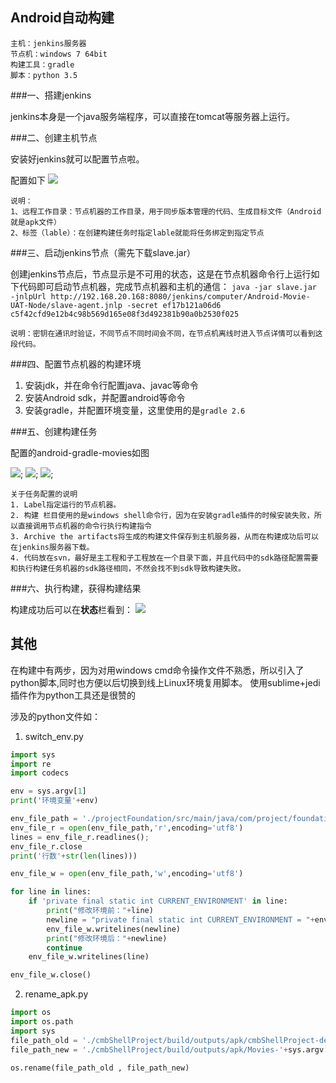 Android自动构建
---

	主机：jenkins服务器
	节点机：windows 7 64bit
	构建工具：gradle	
	脚本：python 3.5

###一、搭建jenkins

jenkins本身是一个java服务端程序，可以直接在tomcat等服务器上运行。


###二、创建主机节点

安装好jenkins就可以配置节点啦。

配置如下
![](./20151118100923211.png)

	说明：
	1、远程工作目录：节点机器的工作目录，用于同步版本管理的代码、生成目标文件（Android就是apk文件）
	2、标签（lable）：在创建构建任务时指定lable就能将任务绑定到指定节点

###三、启动jenkins节点（需先下载slave.jar）

创建jenkins节点后，节点显示是不可用的状态，这是在节点机器命令行上运行如下代码即可启动节点机器，完成节点机器和主机的通信：
`java -jar slave.jar -jnlpUrl http://192.168.20.168:8080/jenkins/computer/Android-Movie-UAT-Node/slave-agent.jnlp -secret ef17b121a06d6
c5f42cfd9e12b4c98b569d165e08f3d492381b90a0b2530f025`
	
	说明：密钥在通讯时验证，不同节点不同时间会不同，在节点机离线时进入节点详情可以看到这段代码。

###四、配置节点机器的构建环境
	
1. 安装jdk，并在命令行配置java、javac等命令
2. 安装Android sdk，并配置android等命令
3. 安装gradle，并配置环境变量，这里使用的是`gradle 2.6`


###五、创建构建任务

配置的android-gradle-movies如图

![](gradle-job-0.png);
![](gradle-job-1.png);
![](gradle-job-2.png);

	关于任务配置的说明
	1. Label指定运行的节点机器。
	2. 构建 栏目使用的是windows shell命令行，因为在安装gradle插件的时候安装失败，所以直接调用节点机器的命令行执行构建指令
	3. Archive the artifacts将生成的构建文件保存到主机服务器，从而在构建成功后可以在jenkins服务器下载。
	4. 代码放在svn，最好是主工程和子工程放在一个目录下面，并且代码中的sdk路径配置需要和执行构建任务机器的sdk路径相同，不然会找不到sdk导致构建失败。


###六、执行构建，获得构建结果

构建成功后可以在**状态**栏看到：
![](gradle-job-result.png)



其他
---
在构建中有两步，因为对用windows cmd命令操作文件不熟悉，所以引入了python脚本,同时也方便以后切换到线上Linux环境复用脚本。
使用sublime+jedi插件作为python工具还是很赞的

涉及的python文件如：

1. switch_env.py


```python
import sys
import re
import codecs

env = sys.argv[1]
print('环境变量'+env)

env_file_path = './projectFoundation/src/main/java/com/project/foundation/BaseBuildConfig.java'
env_file_r = open(env_file_path,'r',encoding='utf8')
lines = env_file_r.readlines();
env_file_r.close
print('行数'+str(len(lines)))

env_file_w = open(env_file_path,'w',encoding='utf8')

for line in lines:
	if 'private final static int CURRENT_ENVIRONMENT' in line:
		print("修改环境前："+line)
		newline = "private final static int CURRENT_ENVIRONMENT = "+env+" ;"
		env_file_w.writelines(newline)	
		print("修改环境后："+newline)
		continue
	env_file_w.writelines(line)

env_file_w.close()
```

2. rename_apk.py

```python
import os
import os.path
import sys
file_path_old = './cmbShellProject/build/outputs/apk/cmbShellProject-debug.apk'
file_path_new = './cmbShellProject/build/outputs/apk/Movies-'+sys.argv[1]+'.apk'

os.rename(file_path_old , file_path_new)
```
